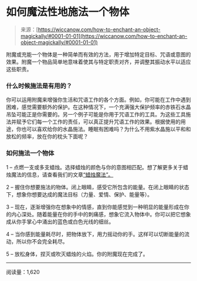 <!--yml

类别：未分类

日期：2024-06-12 20:04:25

-->

# 如何魔法性地施法一个物体

> 来源：[https://wiccanow.com/how-to-enchant-an-object-magickally/#0001-01-01](https://wiccanow.com/how-to-enchant-an-object-magickally/#0001-01-01)

附魔或充能一个物体是一种简单而有效的方法，用于增加特定目标、咒语或意图的效果。附魔一个物品简单地意味着使其与特定职责对齐，并调整其振动水平以适应这些职责。

### 什么时候施法是有用的？

你可以运用附魔来增强你生活和咒语工作的各个方面。例如，你可能在工作中遇到困难，感觉需要额外的保护。在这种情况下，一个充满强大保护频率的赤铁石水晶吊坠可能正是你需要的。另一个例子可能是你用于咒语工作的工具。为这些工具施法并赋予它们每一个工作的责任，可以真正提升咒语工作的效果。根据使用的用途，你也可以喜欢给你的水晶施法。睡眠有困难吗？为什么不用紫水晶施以平和和放松的频率，放在你的枕头下面呢？

### 如何施法一个物体

1 – 点燃一支或多支蜡烛。选择蜡烛的颜色与你的意图相匹配。想了解更多关于蜡烛魔法的信息，请查看我们的文章[“蜡烛魔法”。](https://wiccanow.com/candle-magic-9-questions-you-always-wanted-answered/)

2 – 握住你想要施法的物体。闭上眼睛，感受它所包含的能量。在闭上眼睛的状态下，想象你想要达成的魔法目标（力量、爱情、保护、能量等）。

3 – 现在，逐渐增强你在想象中的情感，直到你能感觉到一种明显的能量形成在你的内心深处。随着能量在你的手中的刺痛感，想象它流入物体中。你可以把它想象成从你手掌心中涌出的蓝色或白色光线的细丝。

4 – 当你感到能量耗尽时，把物体放下，用力摇动你的手。这样可以切断能量的流动，所以你不会完全耗尽。

5 – 放松身体，捏灭或吹灭蜡烛的火焰。你的附魔现在完成了。

* * *

阅读量：1,620
